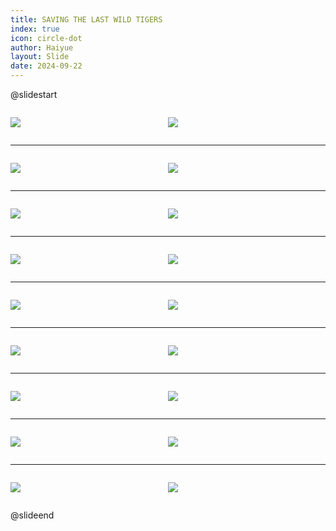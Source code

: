 ```yaml
---
title: SAVING THE LAST WILD TIGERS
index: true
icon: circle-dot
author: Haiyue
layout: Slide
date: 2024-09-22
---
```

 
@slidestart

<div style="display:flex">
<div style="flex:1">

![](https://raw.githubusercontent.com/yclord/reading/refs/heads/master/english/Level-O/SAVING%20THE%20LAST%20WILD%20TIGERS/001.webp)
</div>
<div style="flex:1">

![](https://raw.githubusercontent.com/yclord/reading/refs/heads/master/english/Level-O/SAVING%20THE%20LAST%20WILD%20TIGERS/002.webp)
</div>
</div>

---

<div style="display:flex">
<div style="flex:1">

![](https://raw.githubusercontent.com/yclord/reading/refs/heads/master/english/Level-O/SAVING%20THE%20LAST%20WILD%20TIGERS/003.webp)
</div>
<div style="flex:1">

![](https://raw.githubusercontent.com/yclord/reading/refs/heads/master/english/Level-O/SAVING%20THE%20LAST%20WILD%20TIGERS/004.webp)
</div>
</div>

---

<div style="display:flex">
<div style="flex:1">

![](https://raw.githubusercontent.com/yclord/reading/refs/heads/master/english/Level-O/SAVING%20THE%20LAST%20WILD%20TIGERS/005.webp)
</div>
<div style="flex:1">

![](https://raw.githubusercontent.com/yclord/reading/refs/heads/master/english/Level-O/SAVING%20THE%20LAST%20WILD%20TIGERS/006.webp)
</div>
</div>

---

<div style="display:flex">
<div style="flex:1">

![](https://raw.githubusercontent.com/yclord/reading/refs/heads/master/english/Level-O/SAVING%20THE%20LAST%20WILD%20TIGERS/007.webp)
</div>
<div style="flex:1">

![](https://raw.githubusercontent.com/yclord/reading/refs/heads/master/english/Level-O/SAVING%20THE%20LAST%20WILD%20TIGERS/008.webp)
</div>
</div>

---

<div style="display:flex">
<div style="flex:1">

![](https://raw.githubusercontent.com/yclord/reading/refs/heads/master/english/Level-O/SAVING%20THE%20LAST%20WILD%20TIGERS/009.webp)
</div>
<div style="flex:1">

![](https://raw.githubusercontent.com/yclord/reading/refs/heads/master/english/Level-O/SAVING%20THE%20LAST%20WILD%20TIGERS/010.webp)
</div>
</div>

---

<div style="display:flex">
<div style="flex:1">

![](https://raw.githubusercontent.com/yclord/reading/refs/heads/master/english/Level-O/SAVING%20THE%20LAST%20WILD%20TIGERS/011.webp)
</div>
<div style="flex:1">

![](https://raw.githubusercontent.com/yclord/reading/refs/heads/master/english/Level-O/SAVING%20THE%20LAST%20WILD%20TIGERS/012.webp)
</div>
</div>

---

<div style="display:flex">
<div style="flex:1">

![](https://raw.githubusercontent.com/yclord/reading/refs/heads/master/english/Level-O/SAVING%20THE%20LAST%20WILD%20TIGERS/013.webp)
</div>
<div style="flex:1">

![](https://raw.githubusercontent.com/yclord/reading/refs/heads/master/english/Level-O/SAVING%20THE%20LAST%20WILD%20TIGERS/014.webp)
</div>
</div>

---

<div style="display:flex">
<div style="flex:1">

![](https://raw.githubusercontent.com/yclord/reading/refs/heads/master/english/Level-O/SAVING%20THE%20LAST%20WILD%20TIGERS/015.webp)
</div>
<div style="flex:1">

![](https://raw.githubusercontent.com/yclord/reading/refs/heads/master/english/Level-O/SAVING%20THE%20LAST%20WILD%20TIGERS/016.webp)
</div>
</div>

---

<div style="display:flex">
<div style="flex:1">

![](https://raw.githubusercontent.com/yclord/reading/refs/heads/master/english/Level-O/SAVING%20THE%20LAST%20WILD%20TIGERS/017.webp)
</div>
<div style="flex:1">

![](https://raw.githubusercontent.com/yclord/reading/refs/heads/master/english/Level-O/SAVING%20THE%20LAST%20WILD%20TIGERS/018.webp)
</div>
</div>

@slideend